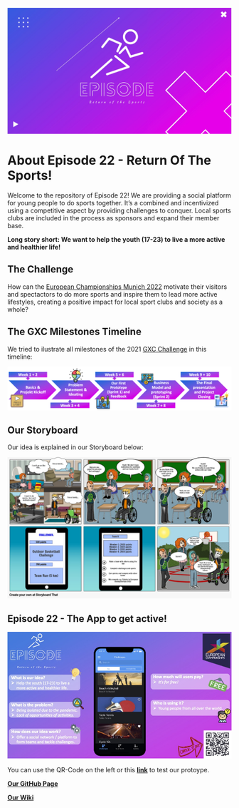 ![GitHub Logo](https://raw.githubusercontent.com/gxc-int-innovation-challenge21/gxc-team-22/d2e918c0aa8082e751387a61b2cbca71a0f26688/Episode22_Team%20Logo.jpeg?token=AFB65HKCIJEAHFWPKNW6C4DAX7EDW)

# About Episode 22 - Return Of The Sports! 

Welcome to the repository of Episode 22! We are providing a social platform for young people to do sports together. It’s a combined and incentivized using a competitive aspect by providing challenges to conquer. Local sports clubs are included in the process as sponsors and expand their member base.

**Long story short: We want to help the youth (17-23) to live a more active and healthier life!**  


## The Challenge

How can the [European Championships Munich 2022](https://www.europeanchampionships.com/2022munich) motivate their visitors and spectactors to do more sports and inspire them to lead more active lifestyles, creating a positive impact for local sport clubs and society as a whole?


## The GXC Milestones Timeline

We tried to ilustrate all milestones of the 2021 [GXC Challenge](https://www.hm.edu/gxc/) in this timeline:

![Image](https://raw.githubusercontent.com/gxc-int-innovation-challenge21/gxc-team-22/main/GXC_Milestones.jpg?token=AKP3XZIRCI6GNVGUMGMPUFDAYDI6A)


## Our Storyboard

Our idea is explained in our Storyboard below:

![Image](https://raw.githubusercontent.com/gxc-int-innovation-challenge21/gxc-team-22/57b8c0b6e2e1a4c2bb3611305d12ff36f2c20fab/GXC_Team%2022_Assignement_Storyboard_V3.jpeg?token=AFB65HPO77IU4MIODNZBMY3AX7D72)


## Episode 22 - The App to get active!    

![Image](https://raw.githubusercontent.com/gxc-int-innovation-challenge21/gxc-team-22/main/60sec%20Pitch_Team%2022.jpeg?token=AKP3XZNGFDYUAQXABT6EPSDAYCHIC)


You can use the QR-Code on the left or this **[link](https://exclusive-slip-1184.glideapp.io)** to test our protoype. 

**[Our GitHub Page](https://github.com/gxc-int-innovation-challenge21/gxc-team-22)**

**[Our Wiki](https://github.com/gxc-int-innovation-challenge21/gxc-team-22/wiki)**

